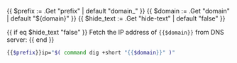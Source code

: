 <!--
domain_ip shortcode.
Detect IP address of given domain, using dig
usage:
    { {% snippets/domain_ip
        prefix="domain_"
        domain="${domain}"
        hide-text="false"
    %} }
-->
{{ $prefix := .Get "prefix" | default "domain_" }}
{{ $domain := .Get "domain" | default "${domain}" }}
{{ $hide_text := .Get "hide-text" | default "false" }}

{{ if eq $hide_text "false" }}
Fetch the IP address of `{{$domain}}` from DNS server:
{{ end }}

```bash
{{$prefix}}ip="$( command dig +short "{{$domain}}" )"
```
